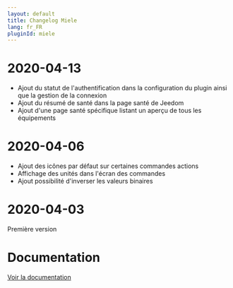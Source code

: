 ```yaml
---
layout: default
title: Changelog Miele
lang: fr_FR
pluginId: miele
---
```


# 2020-04-13

- Ajout du statut de l'authentification dans la configuration du plugin ainsi que la gestion de la connexion
- Ajout du résumé de santé dans la page santé de Jeedom
- Ajout d'une page santé spécifique listant un aperçu de tous les équipements

# 2020-04-06

- Ajout des icônes par défaut sur certaines commandes actions
- Affichage des unités dans l'écran des commandes
- Ajout possibilité d'inverser les valeurs binaires

# 2020-04-03

Première version

# Documentation

[Voir la documentation]({{site.baseurl}}/{{page.pluginId}}/{{page.lang}})
